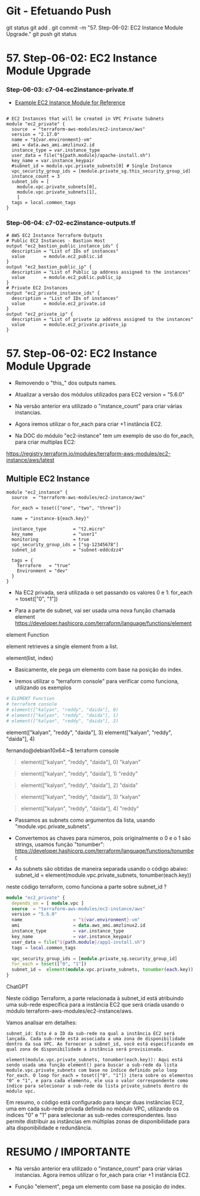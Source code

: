 
# ############################################################################
# ############################################################################
# ############################################################################
# Git - Efetuando Push

git status
git add .
git commit -m "57. Step-06-02: EC2 Instance Module Upgrade."
git push
git status



# ############################################################################
# ############################################################################
# ############################################################################
#  57. Step-06-02: EC2 Instance Module Upgrade

### Step-06-03: c7-04-ec2instance-private.tf
- [Example EC2 Instance Module for Reference](https://registry.terraform.io/modules/terraform-aws-modules/ec2-instance/aws/latest/examples/basic)
```t

# EC2 Instances that will be created in VPC Private Subnets
module "ec2_private" {
  source  = "terraform-aws-modules/ec2-instance/aws"
  version = "2.17.0"
  name = "${var.environment}-vm"
  ami = data.aws_ami.amzlinux2.id 
  instance_type = var.instance_type
  user_data = file("${path.module}/apache-install.sh")
  key_name = var.instance_keypair
  #subnet_id = module.vpc.private_subnets[0] # Single Instance
  vpc_security_group_ids = [module.private_sg.this_security_group_id]    
  instance_count = 3
  subnet_ids = [
    module.vpc.private_subnets[0], 
    module.vpc.private_subnets[1],
    ]
  tags = local.common_tags
}
```
### Step-06-04: c7-02-ec2instance-outputs.tf
```t
# AWS EC2 Instance Terraform Outputs
# Public EC2 Instances - Bastion Host
output "ec2_bastion_public_instance_ids" {
  description = "List of IDs of instances"
  value       = module.ec2_public.id
}
output "ec2_bastion_public_ip" {
  description = "List of Public ip address assigned to the instances"
  value       = module.ec2_public.public_ip
}
# Private EC2 Instances
output "ec2_private_instance_ids" {
  description = "List of IDs of instances"
  value       = module.ec2_private.id
}
output "ec2_private_ip" {
  description = "List of private ip address assigned to the instances"
  value       = module.ec2_private.private_ip
}
```



# ############################################################################
# ############################################################################
# ############################################################################
#  57. Step-06-02: EC2 Instance Module Upgrade

- Removendo o "this_" dos outputs names.

- Atualizar a versão dos módulos utilizados para EC2
version = "5.6.0"


- Na versão anterior era utilizado o "instance_count" para criar várias instancias.
- Agora iremos utilizar o for_each para criar +1 instância EC2.

- Na DOC do módulo "ec2-instance" tem um exemplo de uso do for_each, para criar multiplas EC2:

<https://registry.terraform.io/modules/terraform-aws-modules/ec2-instance/aws/latest>

## Multiple EC2 Instance

~~~~TF
module "ec2_instance" {
  source  = "terraform-aws-modules/ec2-instance/aws"

  for_each = toset(["one", "two", "three"])

  name = "instance-${each.key}"

  instance_type          = "t2.micro"
  key_name               = "user1"
  monitoring             = true
  vpc_security_group_ids = ["sg-12345678"]
  subnet_id              = "subnet-eddcdzz4"

  tags = {
    Terraform   = "true"
    Environment = "dev"
  }
}
~~~~



- Na EC2 privada, será utilizada o set passando os valores 0 e 1:
  for_each = toset(["0", "1"])


- Para a parte de subnet, vai ser usada uma nova função chamada element
<https://developer.hashicorp.com/terraform/language/functions/element>

element Function

element retrieves a single element from a list.

element(list, index)


- Basicamente, ele pega um elemento com base na posição do index.

- Iremos utilizar o "terraform console" para verificar como funciona, utilizando os exemplos

~~~~bash
# ELEMENT Function
# terraform console 
# element(["kalyan", "reddy", "daida"], 0)
# element(["kalyan", "reddy", "daida"], 1)
# element(["kalyan", "reddy", "daida"], 2)
~~~~


element(["kalyan", "reddy", "daida"], 3)
element(["kalyan", "reddy", "daida"], 4)

fernando@debian10x64:~$ terraform console
>

> element(["kalyan", "reddy", "daida"], 0)
"kalyan"
>

>

> element(["kalyan", "reddy", "daida"], 1)
"reddy"
>

>

> element(["kalyan", "reddy", "daida"], 2)
"daida"
>

>

>

> element(["kalyan", "reddy", "daida"], 3)
"kalyan"
>

>

> element(["kalyan", "reddy", "daida"], 4)
"reddy"
>



- Passamos as subnets como argumentos da lista, usando "module.vpc.private_subnets".
- Convertemos as chaves para números, pois originalmente o 0 e o 1 são strings, usamos função "tonumber":
<https://developer.hashicorp.com/terraform/language/functions/tonumber>

- As subnets são obtidas de maneira separada usando o código abaixo:
  subnet_id =  element(module.vpc.private_subnets, tonumber(each.key))







neste código terraform, como funciona a parte sobre subnet_id ?

~~~~tf
module "ec2_private" {
  depends_on = [ module.vpc ] 
  source  = "terraform-aws-modules/ec2-instance/aws"
  version = "5.6.0"
  name                   = "${var.environment}-vm"
  ami                    = data.aws_ami.amzlinux2.id
  instance_type          = var.instance_type
  key_name               = var.instance_keypair
  user_data = file("${path.module}/app1-install.sh")
  tags = local.common_tags

  vpc_security_group_ids = [module.private_sg.security_group_id]
  for_each = toset(["0", "1"])
  subnet_id =  element(module.vpc.private_subnets, tonumber(each.key))
}
~~~~

ChatGPT

Neste código Terraform, a parte relacionada à subnet_id está atribuindo uma sub-rede específica para a instância EC2 que será criada usando o módulo terraform-aws-modules/ec2-instance/aws.

Vamos analisar em detalhes:

    subnet_id: Esta é a ID da sub-rede na qual a instância EC2 será lançada. Cada sub-rede está associada a uma zona de disponibilidade dentro da sua VPC. Ao fornecer a subnet_id, você está especificando em qual zona de disponibilidade a instância será provisionada.

    element(module.vpc.private_subnets, tonumber(each.key)): Aqui está sendo usada uma função element() para buscar a sub-rede da lista module.vpc.private_subnets com base no índice definido pelo loop for_each. O loop for_each = toset(["0", "1"]) itera sobre os elementos "0" e "1", e para cada elemento, ele usa o valor correspondente como índice para selecionar a sub-rede da lista private_subnets dentro do módulo vpc.

Em resumo, o código está configurado para lançar duas instâncias EC2, uma em cada sub-rede privada definida no módulo VPC, utilizando os índices "0" e "1" para selecionar as sub-redes correspondentes. Isso permite distribuir as instâncias em múltiplas zonas de disponibilidade para alta disponibilidade e redundância.






# ############################################################################
# ############################################################################
# ############################################################################
# RESUMO / IMPORTANTE

- Na versão anterior era utilizado o "instance_count" para criar várias instancias. Agora iremos utilizar o for_each para criar +1 instância EC2.

- Função "element", pega um elemento com base na posição do index.
